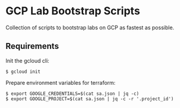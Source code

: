 # GCP Lab Bootstrap Scripts

Collection of scripts to bootstrap labs on GCP as fastest as possible.

## Requirements

Init the gcloud cli:
```console
$ gcloud init
```

Prepare environment variables for terraform:
```console
$ export GOOGLE_CREDENTIALS=$(cat sa.json | jq -c)
$ export GOOGLE_PROJECT=$(cat sa.json | jq -c -r '.project_id')
```